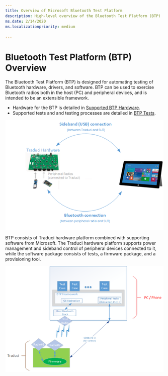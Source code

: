 ```yaml
---
title: Overview of Microsoft Bluetooth Test Platform
description: High-level overview of the Bluetooth Test Platform (BTP)
ms.date: 2/14/2020
ms.localizationpriority: medium

---
```


# Bluetooth Test Platform (BTP) Overview

The Bluetooth Test Platform (BTP) is designed for automating testing of Bluetooth hardware, drivers, and software. BTP can be used to exercise Bluetooth radios both in the host (PC) and peripheral devices, and is intended to be an extensible framework.

- Hardware for the BTP is detailed in [Supported BTP Hardware](testing-BTP-hw.md).
- Supported tests and and testing processes are detailed in [BTP Tests](testing-BTP-Tests.md).

![Test Overview - Hardware View](images/btp-hwOverview.png)

 BTP consists of Traduci hardware platform combined with supporting software from Microsoft. The Traduci hardware platform supports power management and sideband control of peripheral devices connected to it, while the software package consists of tests, a firmware package, and a provisioning tool.

![Test Overview - Software View](images/btp-swOverview.png)
